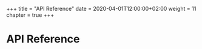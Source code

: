 +++
title = "API Reference"
date = 2020-04-01T12:00:00+02:00
weight = 11
chapter = true
+++

# API Reference
